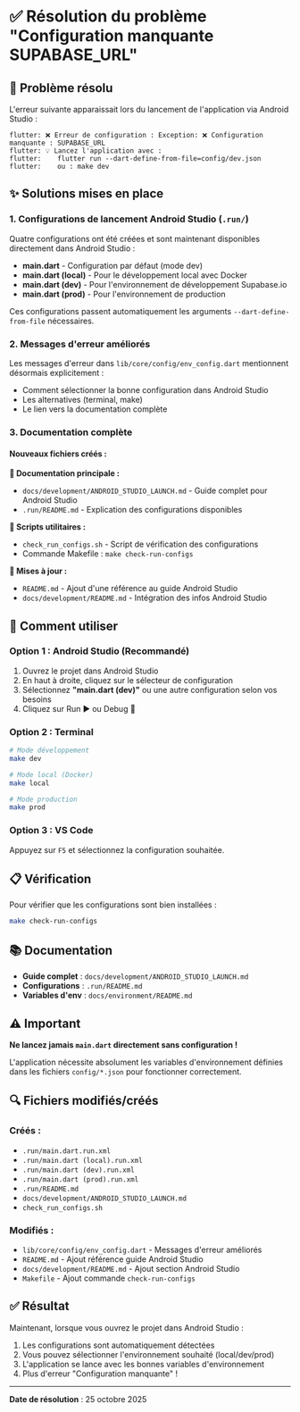 # ✅ Résolution du problème "Configuration manquante SUPABASE_URL"

## 🎯 Problème résolu

L'erreur suivante apparaissait lors du lancement de l'application via Android Studio :

```
flutter: ❌ Erreur de configuration : Exception: ❌ Configuration manquante : SUPABASE_URL
flutter: 💡 Lancez l'application avec :
flutter:    flutter run --dart-define-from-file=config/dev.json
flutter:    ou : make dev
```

## ✨ Solutions mises en place

### 1. Configurations de lancement Android Studio (`.run/`)

Quatre configurations ont été créées et sont maintenant disponibles directement dans Android Studio :

- **main.dart** - Configuration par défaut (mode dev)
- **main.dart (local)** - Pour le développement local avec Docker
- **main.dart (dev)** - Pour l'environnement de développement Supabase.io
- **main.dart (prod)** - Pour l'environnement de production

Ces configurations passent automatiquement les arguments `--dart-define-from-file` nécessaires.

### 2. Messages d'erreur améliorés

Les messages d'erreur dans `lib/core/config/env_config.dart` mentionnent désormais explicitement :
- Comment sélectionner la bonne configuration dans Android Studio
- Les alternatives (terminal, make)
- Le lien vers la documentation complète

### 3. Documentation complète

#### Nouveaux fichiers créés :

**📖 Documentation principale :**
- `docs/development/ANDROID_STUDIO_LAUNCH.md` - Guide complet pour Android Studio
- `.run/README.md` - Explication des configurations disponibles

**🔧 Scripts utilitaires :**
- `check_run_configs.sh` - Script de vérification des configurations
- Commande Makefile : `make check-run-configs`

**📝 Mises à jour :**
- `README.md` - Ajout d'une référence au guide Android Studio
- `docs/development/README.md` - Intégration des infos Android Studio

## 🚀 Comment utiliser

### Option 1 : Android Studio (Recommandé)

1. Ouvrez le projet dans Android Studio
2. En haut à droite, cliquez sur le sélecteur de configuration
3. Sélectionnez **"main.dart (dev)"** ou une autre configuration selon vos besoins
4. Cliquez sur Run ▶ ou Debug 🐛

### Option 2 : Terminal

```bash
# Mode développement
make dev

# Mode local (Docker)
make local

# Mode production
make prod
```

### Option 3 : VS Code

Appuyez sur `F5` et sélectionnez la configuration souhaitée.

## 📋 Vérification

Pour vérifier que les configurations sont bien installées :

```bash
make check-run-configs
```

## 📚 Documentation

- **Guide complet** : `docs/development/ANDROID_STUDIO_LAUNCH.md`
- **Configurations** : `.run/README.md`
- **Variables d'env** : `docs/environment/README.md`

## ⚠️ Important

**Ne lancez jamais `main.dart` directement sans configuration !**

L'application nécessite absolument les variables d'environnement définies dans les fichiers `config/*.json` pour fonctionner correctement.

## 🔍 Fichiers modifiés/créés

### Créés :
- `.run/main.dart.run.xml`
- `.run/main.dart (local).run.xml`
- `.run/main.dart (dev).run.xml`
- `.run/main.dart (prod).run.xml`
- `.run/README.md`
- `docs/development/ANDROID_STUDIO_LAUNCH.md`
- `check_run_configs.sh`

### Modifiés :
- `lib/core/config/env_config.dart` - Messages d'erreur améliorés
- `README.md` - Ajout référence guide Android Studio
- `docs/development/README.md` - Ajout section Android Studio
- `Makefile` - Ajout commande `check-run-configs`

## ✅ Résultat

Maintenant, lorsque vous ouvrez le projet dans Android Studio :

1. Les configurations sont automatiquement détectées
2. Vous pouvez sélectionner l'environnement souhaité (local/dev/prod)
3. L'application se lance avec les bonnes variables d'environnement
4. Plus d'erreur "Configuration manquante" !

---

**Date de résolution** : 25 octobre 2025

